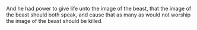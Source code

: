 And he had power to give life unto the image of the beast, that the image of the beast should both speak, and cause that as many as would not worship the image of the beast should be killed.
